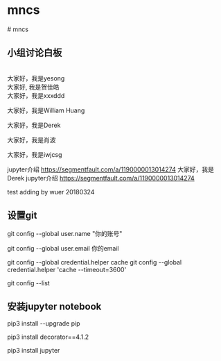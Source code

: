 # mncs
﻿# mncs
## 小组讨论白板
\
大家好，我是yesong
\
大家好, 我是贺佳皓
\
大家好，我是xxxddd

大家好，我是William Huang

大家好，我是Derek

大家好，我是肖波

大家好，我是iwjcsg


jupyter介绍 https://segmentfault.com/a/1190000013014274
大家好，我是Derek
jupyter介绍 https://segmentfault.com/a/1190000013014274



test adding by wuer 20180324

## 设置git
git config --global user.name "你的账号"

git config --global user.email 你的email

git config --global credential.helper cache
git config --global credential.helper 'cache --timeout=3600'

git config --list

## 安装jupyter notebook

pip3 install --upgrade pip

pip3 install decorator==4.1.2

pip3 install jupyter
